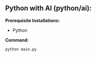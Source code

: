 ## Python with AI (python/ai):
**Prerequisite Installations:** 
- Python

**Command:**
```
python main.py
```
